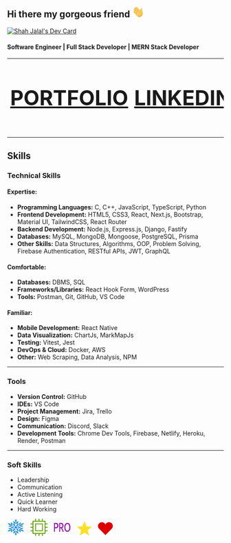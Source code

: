 ## Hi there my gorgeous friend <img src="hello.gif" width="28px" alt="hi">
<a href="https://app.daily.dev/mdshahjalal"><img src="https://api.daily.dev/devcards/v2/2IQlsR4aCwwzFhFnsyxAx.png?type=wide&r=1m1" width="652" alt="Shah Jalal's Dev Card"/></a>

#### Software Engineer | Full Stack Developer | MERN Stack Developer

<table>
  <tr>
    <td><a href="https://shah-jalal.netlify.app/" style="font-size:48px; font-weight:bold;">PORTFOLIO</a></td>
    <td><a href="https://www.linkedin.com/in/ProgrammerShahJalal/" style="font-size:48px; font-weight:bold;">LINKEDIN</a></td>
     <td><a href="https://shorturl.at/CIPT1" style="font-size:48px; font-weight:bold;">GOOGLE MY BUSINESS</a></td>
  </tr>
</table>


## Skills

### Technical Skills

#### Expertise:
- **Programming Languages:** C, C++, JavaScript, TypeScript, Python
- **Frontend Development:** HTML5, CSS3, React, Next.js, Bootstrap, Material UI, TailwindCSS, React Router
- **Backend Development:** Node.js, Express.js, Django, Fastify
- **Databases:** MySQL, MongoDB, Mongoose, PostgreSQL, Prisma
- **Other Skills:** Data Structures, Algorithms, OOP, Problem Solving, Firebase Authentication, RESTful APIs, JWT, GraphQL

#### Comfortable:
- **Databases:** DBMS, SQL
- **Frameworks/Libraries:** React Hook Form, WordPress
- **Tools:** Postman, Git, GitHub, VS Code

#### Familiar:
- **Mobile Development:** React Native
- **Data Visualization:** ChartJs, MarkMapJs
- **Testing:** Vitest, Jest
- **DevOps & Cloud:** Docker, AWS
- **Other:** Web Scraping, Data Analysis, NPM

---

### Tools
- **Version Control:** GitHub
- **IDEs:** VS Code
- **Project Management:** Jira, Trello
- **Design:** Figma
- **Communication:** Discord, Slack
- **Development Tools:** Chrome Dev Tools, Firebase, Netlify, Heroku, Render, Postman

---

### Soft Skills
- Leadership
- Communication
- Active Listening
- Quick Learner
- Hard Working

<a href='https://archiveprogram.github.com/'><img src='https://raw.githubusercontent.com/acervenky/animated-github-badges/master/assets/acbadge.gif' width='40' height='40'></a> <a href='https://docs.github.com/en/developers'><img src='https://raw.githubusercontent.com/acervenky/animated-github-badges/master/assets/devbadge.gif' width='40' height='40'></a> <a href='https://github.com/pricing'><img src='https://raw.githubusercontent.com/acervenky/animated-github-badges/master/assets/pro.gif' width='40' height='40'></a> <a href='https://stars.github.com/'><img src='https://raw.githubusercontent.com/acervenky/animated-github-badges/master/assets/starbadge.gif' width='35' height='35'></a> <a href='https://docs.github.com/en/github/supporting-the-open-source-community-with-github-sponsors'><img src='https://raw.githubusercontent.com/acervenky/animated-github-badges/master/assets/sponsorbadge.gif' width='35' height='35'></a> 
